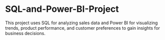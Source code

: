 # SQL-and-Power-BI-Project
This project uses SQL for analyzing sales data and Power BI for visualizing trends, product performance, and customer preferences to gain insights for business decisions.
